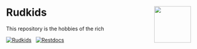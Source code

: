 # <img src="https://dev-img.rudkids.com/rudkids-rogo.png" align="right" width="100">Rudkids

This repository is the hobbies of the rich

[![Rudkids](https://img.shields.io/badge/website-rudkids-0366d6.svg)](https://www.rudkids.com) &nbsp;
[![Restdocs](https://img.shields.io/badge/documentation-restdocs-0366d6.svg)](https://rudkids.com/docs/index.html)